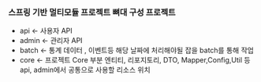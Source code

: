 ### 스프링 기반 멀티모듈 프로젝트 뼈대 구성 프로젝트

* api <- 사용자 API 
* admin <- 관리자  API
* batch <- 통계 데이터 , 이벤트등 해당 날짜에 처리해야될 잡을 batch를 통해 작업
* core <- 프로젝트 Core 부분  엔티티, 리포지토리, DTO, Mapper,Config,Util 등 api, admin에서 공통으로 사용할 리소스 위치
